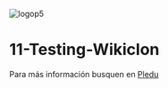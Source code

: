 ![logop5](https://p5-hall-of-fame.s3.amazonaws.com/p5logo.png)

# 11-Testing-Wikiclon

Para más información busquen en [Pledu](https://pledu.plataforma5.la/modules/05bb6607-d024-4a11-bbef-b7e65323f1bb)

